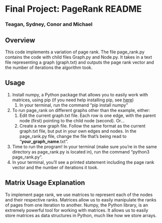 # Final Project: PageRank README #
### Teagan, Sydney, Conor and Michael ###
## Overview ##
This code implements a variation of page rank. The file page_rank.py contains the code with child files Graph.py and Node.py. It takes in a text file representing a graph (graph.txt) and outputs the page rank vector and the number of iterations the algorithm took.

## Usage ##
1. Install numpy, a Python package that allows you to easily work with matrices, using pip (if you need help installing pip, see [here](https://pip.pypa.io/en/stable/installation/))
	1. In your terminal, run the command “pip install numpy”
2. To run page_rank on different graphs other than the example, either:
	1. Edit the current graph.txt file. Each row is one edge, with the parent node (first) pointing to the child node (second). Or…
	2. Create a new graph file. Follow the same format as the current graph.txt file, but put in your own edges and nodes. In the page_rank.py file, change the file that’s being read to “__your_graph_name__.txt”.
3. Time to run the program! In your terminal (make sure you’re in the same directory as page_rank.py is located in), run the command “python3 page_rank.py”. 
4. In your terminal, you’ll see a printed statement including the page rank vector and the number of iterations it took.

## Matrix Usage Explanation ##
To implement page rank, we use matrices to represent each of the nodes and their respective ranks. Matrices allow us to easily manipulate the ranks of pages from one iteration to another. Numpy, the Python library, is an extremely powerful tool for working with matrices. It allows us to easily store matrices as data structures in Python, much like how we store arrays.
